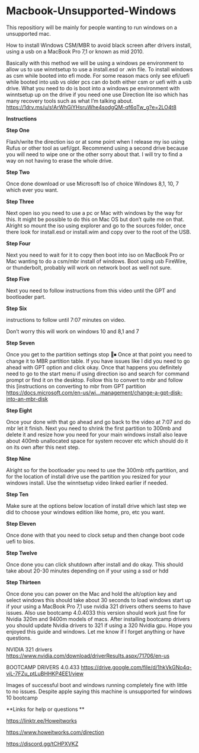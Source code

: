 # Macbook-Unsupported-Windows
This repositiory will be mainly for people wanting to run windows on a unsupported mac.

How to install Windows CSM/MBR to avoid black screen after drivers install, using a usb on a MacBook Pro 7,1 or known as mid 2010.


Basically with this method we will be using a windows pe environment to allow us to use winntsetup to use a install.esd or .win file. To install windows as csm while booted into efi mode. For some reason macs only see efi/uefi while booted into usb vs older pcs can do both either csm or uefi with a usb drive. What you need to do is boot into a windows pe environment with winntsetup up on the drive if you need one use Direction lite iso which has many recovery tools such as what I’m talking about.
https://1drv.ms/u/s!ArWhGiYHsruWhe4sodgQM-qf6qTw_g?e=2LO4t8
​

**Instructions**​

**Step One**

Flash/write the direction iso or at some point when I release my iso using Rufus or other tool as uefi/gpt. Recommend using a second drive because you will need to wipe one or the other sorry about that. I will try to find a way on not having to erase the whole drive.

**Step Two**

Once done download or use Microsoft Iso of choice Windows 8,1, 10, 7 which ever you want.

**Step Three**

Next open iso you need to use a pc or Mac with windows by the way for this. It might be possible to do this on Mac OS but don’t quite me on that. Alright so mount the iso using explorer and go to the sources folder, once there look for install.esd or install.wim and copy over to the root of the USB.

**Step Four**

Next you need to wait for it to copy then boot into iso on MacBook Pro or Mac wanting to do a csm/mbr install of windows. Boot using usb FireWire, or thunderbolt, probably will work on network boot as well not sure.

**Step Five**

Next you need to follow instructions from this video until the GPT and bootloader part.

**Step Six**

instructions to follow until 7:07 minutes on video.

Don’t worry this will work on windows 10 and 8,1 and 7

**Step Seven**

Once you get to the partition settings stop 🛑⏹ Once at that point you need to change it to MBR partition table. If you have issues like I did you need to go ahead with GPT option and click okay. Once that happens you definitely need to go to the start menu if using direction iso and search for command prompt or find it on the desktop. Follow this to convert to mbr and follow this [instructions on converting to mbr from GPT partition
https://docs.microsoft.com/en-us/wi...management/change-a-gpt-disk-into-an-mbr-disk

**Step Eight**

Once your done with that go ahead and go back to the video at 7:07 and do mbr let it finish. Next you need to shrink the first partition to 300mb and delete it and resize how you need for your main windows install also leave about 400mb unallocated space for system recover etc which should do it on its own after this next step.

**Step Nine**

Alright so for the bootloader you need to use the 300mb ntfs partition, and for the location of install drive use the partition you resized for your windows install. Use the winntsetup video linked earlier if needed.

**Step Ten**

Make sure at the options below location of install drive which last step we did to choose your windows edition like home, pro, etc you want.

**Step Eleven**

Once done with that you need to clock setup and then change boot code uefi to bios.

**Step Twelve**

Once done you can click shutdown after install and do okay. This should take about 20-30 minutes depending on if your using a ssd or hdd

**Step Thirteen**

Once done you can power on the Mac and hold the alt/option key and select windows this should take about 30 seconds to load windows start up if your using a MacBook Pro 7,1 use nvidia 321 drivers others seems to have issues. Also use bootcamp 4.0.4033 this version should work just fine for Nvidia 320m and 9400m models of macs. After installing bootcamp drivers you should update Nvidia drivers to 321 if using a 320 Nvidia gpu. Hope you enjoyed this guide and windows. Let me know if I forget anything or have questions.

NVIDIA 321 drivers
https://www.nvidia.com/download/driverResults.aspx/71706/en-us

BOOTCAMP DRIVERS 4.0.433
https://drive.google.com/file/d/1hkVkGNo4q-viL-7FZu_ptLuBHHKP4EE1/view

Images of successful boot and windows running completely fine with little to no issues. Despite apple saying this machine is unsupported for windows 10 bootcamp

**Links for help or questions
**

https://linktr.ee/Howeitworks

https://www.howeitworks.com/direction

https://discord.gg/tCHPXVKZ
